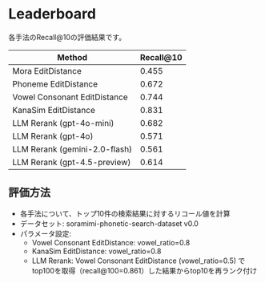 # Leaderboard

各手法のRecall@10の評価結果です。

| Method | Recall@10 |
|--------|-----------|
| Mora EditDistance | 0.455 |
| Phoneme EditDistance | 0.672 |
| Vowel Consonant EditDistance | 0.744 |
| KanaSim EditDistance | 0.831 |
| LLM Rerank (gpt-4o-mini) | 0.682 |
| LLM Rerank (gpt-4o) | 0.571 |
| LLM Rerank (gemini-2.0-flash) | 0.561 |
| LLM Rerank (gpt-4.5-preview) | 0.614 |

## 評価方法
- 各手法について、トップ10件の検索結果に対するリコール値を計算
- データセット: soramimi-phonetic-search-dataset v0.0
- パラメータ設定:
  - Vowel Consonant EditDistance: vowel_ratio=0.8
  - KanaSim EditDistance: vowel_ratio=0.8
  - LLM Rerank: Vowel Consonant EditDistance (vowel_ratio=0.5) でtop100を取得（recall@100=0.861）した結果からtop10を再ランク付け 